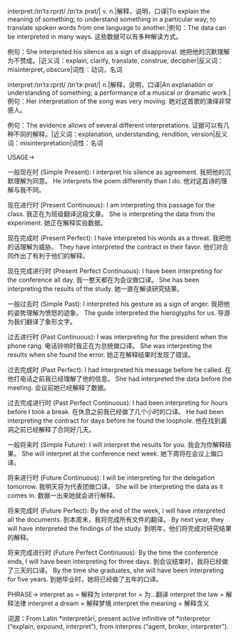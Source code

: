interpret:/ɪnˈtɜːrprɪt/ /ɪnˈtɝːprət/| v. n.|解释，说明，口译|To explain the meaning of something; to understand something in a particular way; to translate spoken words from one language to another.|例句：The data can be interpreted in many ways.  这些数据可以有多种解读方式。

例句：She interpreted his silence as a sign of disapproval. 她把他的沉默理解为不赞成。|近义词：explain, clarify, translate, construe, decipher|反义词：misinterpret, obscure|词性：动词，名词

interpret:/ɪnˈtɜːrprɪt/ /ɪnˈtɝːprət/| n.|解释，说明，口译|An explanation or understanding of something; a performance of a musical or dramatic work.|例句：Her interpretation of the song was very moving. 她对这首歌的演绎非常感人。

例句：The evidence allows of several different interpretations.  证据可以有几种不同的解释。|近义词：explanation, understanding, rendition, version|反义词：misinterpretation|词性：名词


USAGE->

一般现在时 (Simple Present):
I interpret his silence as agreement. 我把他的沉默理解为同意。
He interprets the poem differently than I do. 他对这首诗的理解与我不同。


现在进行时 (Present Continuous):
I am interpreting this passage for the class. 我正在为班级翻译这段文章。
She is interpreting the data from the experiment. 她正在解释实验数据。


现在完成时 (Present Perfect):
I have interpreted his words as a threat. 我把他的话理解为威胁。
They have interpreted the contract in their favor. 他们对合同作出了有利于他们的解释。


现在完成进行时 (Present Perfect Continuous):
I have been interpreting for the conference all day. 我一整天都在为会议做口译。
She has been interpreting the results of the study. 她一直在解读研究结果。


一般过去时 (Simple Past):
I interpreted his gesture as a sign of anger. 我把他的姿势理解为愤怒的迹象。
The guide interpreted the hieroglyphs for us. 导游为我们翻译了象形文字。


过去进行时 (Past Continuous):
I was interpreting for the president when the phone rang. 电话铃响时我正在为总统做口译。
She was interpreting the results when she found the error. 她正在解释结果时发现了错误。


过去完成时 (Past Perfect):
I had interpreted his message before he called. 在他打电话之前我已经理解了他的信息。
She had interpreted the data before the meeting. 会议前她已经解释了数据。


过去完成进行时 (Past Perfect Continuous):
I had been interpreting for hours before I took a break. 在休息之前我已经做了几个小时的口译。
He had been interpreting the contract for days before he found the loophole.  他在找到漏洞之前已经解释了合同好几天。


一般将来时 (Simple Future):
I will interpret the results for you. 我会为你解释结果。
She will interpret at the conference next week. 她下周将在会议上做口译。


将来进行时 (Future Continuous):
I will be interpreting for the delegation tomorrow. 我明天将为代表团做口译。
She will be interpreting the data as it comes in. 数据一出来她就会进行解释。


将来完成时 (Future Perfect):
By the end of the week, I will have interpreted all the documents. 到本周末，我将完成所有文件的翻译。
By next year, they will have interpreted the findings of the study. 到明年，他们将完成对研究结果的解释。


将来完成进行时 (Future Perfect Continuous):
By the time the conference ends, I will have been interpreting for three days. 到会议结束时，我将已经做了三天的口译。
By the time she graduates, she will have been interpreting for five years. 到她毕业时，她将已经做了五年的口译。

PHRASE->
interpret as = 解释为
interpret for = 为...翻译
interpret the law = 解释法律
interpret a dream = 解释梦境
interpret the meaning = 解释含义

词源：From Latin *interpretārī, present active infinitive of *interpretor (“explain, expound, interpret”), from interpres (“agent, broker, interpreter”).


